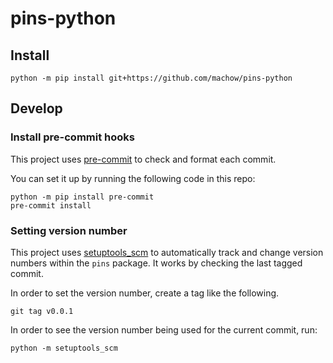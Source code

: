 # pins-python

## Install

```shell
python -m pip install git+https://github.com/machow/pins-python
```

## Develop

### Install pre-commit hooks

This project uses [pre-commit](https://pre-commit.com/) to check and format each commit.

You can set it up by running the following code in this repo:

```
python -m pip install pre-commit
pre-commit install
```

### Setting version number

This project uses [setuptools_scm](https://github.com/pypa/setuptools_scm) to
automatically track and change version numbers within the `pins` package.
It works by checking the last tagged commit.

In order to set the version number, create a tag like the following.

```shell
git tag v0.0.1
```

In order to see the version number being used for the current commit, run:

```
python -m setuptools_scm
```
